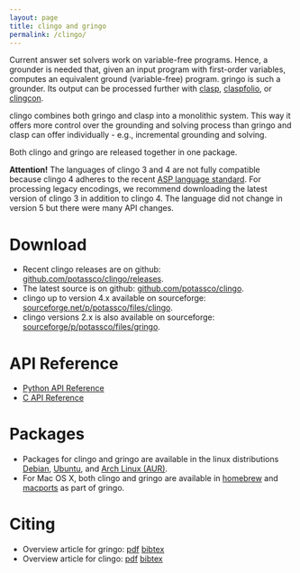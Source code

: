 ```yaml
---
layout: page
title: clingo and gringo
permalink: /clingo/
---
```


Current answer set solvers work on variable-free programs.
Hence, a grounder is needed that, given an input program with first-order variables, computes an equivalent ground (variable-free) program.
gringo is such a grounder.
Its output can be processed further with [clasp](/clasp/), [claspfolio](/claspfolio/), or [clingcon](/clingcon/).

clingo combines both gringo and clasp into a monolithic system.
This way it offers more control over the grounding and solving process than gringo and clasp can offer individually - e.g., incremental grounding and solving.

Both clingo and gringo are released together in one package.

**Attention!** The languages of clingo 3 and 4 are not fully compatible because clingo 4 adheres to the recent [ASP language standard](https://www.mat.unical.it/aspcomp2013/ASPStandardization).
For processing legacy encodings, we recommend downloading the latest version of clingo 3 in addition to clingo 4.
The language did not change in version 5 but there were many API changes.

# Download

- Recent clingo releases are on github: [github.com/potassco/clingo/releases](https://github.com/potassco/clingo/releases).
- The latest source is on github: [github.com/potassco/clingo](https://github.com/potassco/clingo).
- clingo up to version 4.x available on sourceforge: [sourceforge.net/p/potassco/files/clingo](https://sourceforge.net/p/potassco/files/clingo/).
- clingo versions 2.x is also available on sourceforge: [sourceforge/p/potassco/files/gringo](https://sourceforge.net/p/potassco/files/gringo/).

# API Reference

- [Python API Reference](/clingo/python-api/current/clingo.html) 
- [C API Reference](/clingo/c-api/current/)

# Packages

- Packages for clingo and gringo are available in the linux distributions
[Debian](https://www.debian.org/),
[Ubuntu](http://www.ubuntu.com/), and
[Arch Linux (AUR)](https://aur.archlinux.org/).
- For Mac OS X, both clingo and gringo are available in
[homebrew](http://brew.sh/) and
[macports](https://www.macports.org/)
as part of gringo.

# Citing

- Overview article for gringo:
[pdf](http://www.cs.uni-potsdam.de/wv/pdfformat/gekakosc11a.pdf)
[bibtex](http://www.cs.uni-potsdam.de/wv/bibtex/gekakosc11a.bib)
- Overview article for clingo:
[pdf](http://www.cs.uni-potsdam.de/wv/pdfformat/gekakasc14b.pdf)
[bibtex](http://www.cs.uni-potsdam.de/wv/bibtex/gekakasc14b.bib)

